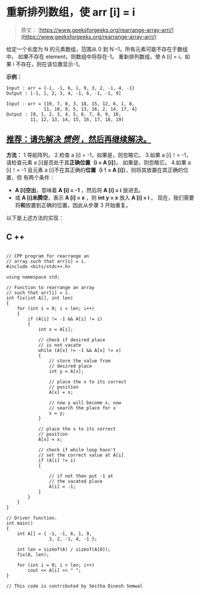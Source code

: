 # 重新排列数组，使 arr [i] = i

> 原文： [https://www.geeksforgeeks.org/rearrange-array-arri/](https://www.geeksforgeeks.org/rearrange-array-arri/)

给定一个长度为 N 的元素数组，范围从 0 到 N –1。所有元素可能不存在于数组中。 如果不存在 element，则数组中将存在-1。 重新排列数组，使 A [i] = i，如果 i 不存在，则在该位置显示-1。

**示例：**

```
Input : arr = {-1, -1, 6, 1, 9, 3, 2, -1, 4, -1}
Output : [-1, 1, 2, 3, 4, -1, 6, -1, -1, 9]

Input : arr = {19, 7, 0, 3, 18, 15, 12, 6, 1, 8,
              11, 10, 9, 5, 13, 16, 2, 14, 17, 4}
Output : [0, 1, 2, 3, 4, 5, 6, 7, 8, 9, 10, 
         11, 12, 13, 14, 15, 16, 17, 18, 19]

```

## [推荐：请先解决 ***<u>惯例</u>*** ，然后再继续解决。](https://practice.geeksforgeeks.org/problems/reorganize-the-array/0)

**方法：**
1.导航阵列。
2.检查 a [i] = -1，如果是，则忽略它。
3.如果 a [i]！= -1，请检查元素 a [i]是否处于其**正确位置（i = A [i]）**。 如果是，则忽略它。
4.如果 a [i]！= -1 且元素 a [i]不在其正确的**位置（i！= A [i]）**，则将其放置在其正确的位置，但 有两个条件：

*   **A [i]空出**，意味着 **A [i] = -1** ，然后将 **A [i] = i** 放进去。
*   或 **A [i]未腾空**，表示 **A [i] = x** ，则 **int y = x** 放入 **A [i] = i** 。 现在，我们需要将**和**放置到正确的位置，因此从步骤 3 开始重复。

以下是上述方法的实现：

## C ++

```

// CPP program for rearrange an 
// array such that arr[i] = i. 
#include <bits/stdc++.h> 

using namespace std; 

// Function to rearrange an array 
// such that arr[i] = i. 
int fix(int A[], int len) 
{ 
    for (int i = 0; i < len; i++)  
    { 
        if (A[i] != -1 && A[i] != i)  
        { 
            int x = A[i]; 

            // check if desired place 
            // is not vacate 
            while (A[x] != -1 && A[x] != x) 
            { 
                // store the value from 
                // desired place 
                int y = A[x]; 

                // place the x to its correct 
                // position 
                A[x] = x; 

                // now y will become x, now 
                // search the place for x 
                x = y; 
            } 

            // place the x to its correct 
            // position 
            A[x] = x; 

            // check if while loop hasn't 
            // set the correct value at A[i] 
            if (A[i] != i)  
            { 

                // if not then put -1 at 
                // the vacated place 
                A[i] = -1; 
            } 
        } 
    } 
} 

// Driver function. 
int main() 
{ 
    int A[] = { -1, -1, 6, 1, 9, 
                3, 2, -1, 4, -1 }; 

    int len = sizeof(A) / sizeof(A[0]); 
    fix(A, len); 

    for (int i = 0; i < len; i++) 
        cout << A[i] << " "; 
} 

// This code is contributed by Smitha Dinesh Semwal 

```